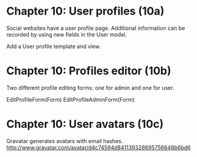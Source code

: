 Chapter 10: User profiles (10a)
===============================

Social websites have a user profile page.  Additional information can be recorded
by using new fields in the User model.

Add a User profile template and view.


Chapter 10: Profiles editor (10b)
=================================

Two different profile editing forms: one for admin and one for user.

EditProfileForm(Form)
EditProfileAdminForm(Form)


Chapter 10: User avatars (10c)
==============================

Gravatar generates avatars with email hashes.
http://www.gravatar.com/avatar/d4c74594d841139328695756648b6bd6